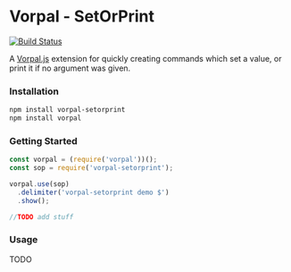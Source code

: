 # Vorpal - SetOrPrint

[![Build Status](https://travis-ci.org/AljoschaMeyer/vorpal-setorprint.svg)](https://travis-ci.org/AljoschaMeyer/vorpal-setorprint)

A [Vorpal.js](https://github.com/dthree/vorpal) extension for quickly creating commands which set a value, or print it if no argument was given.

### Installation

```bash
npm install vorpal-setorprint
npm install vorpal
```

### Getting Started

```js
const vorpal = (require('vorpal'))();
const sop = require('vorpal-setorprint');

vorpal.use(sop)
  .delimiter('vorpal-setorprint demo $')
  .show();

//TODO add stuff
```

### Usage

TODO 

